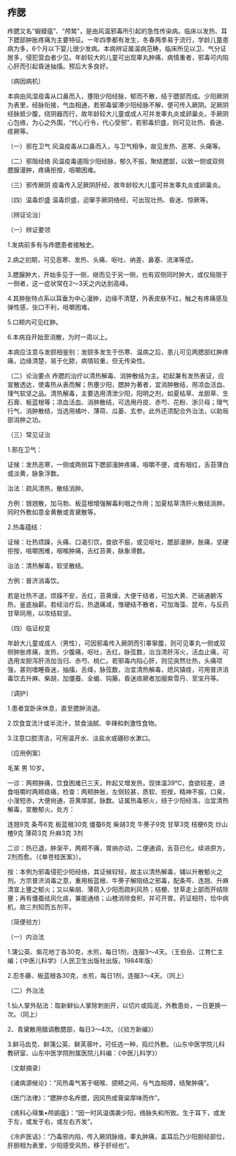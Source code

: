 ## 痄腮

痄腮又名“蝦蟆瘟”、“颅鸶”，是由风温邪毒所引起的急性传染病。临床以发热、耳下腮部肿胀疼痛为主要特征。一年四季都有发生，冬春两季易于流行，学龄儿童患病为多，6个月以下婴儿很少发病。本病辨证属温病范畴，临床所见以卫、气分证居多，侵犯营血者少见。年龄较大的儿童可出现睾丸肿痛，病情重者，邪毒可内陷心肝而引起昏迷抽搐。预后大多良好。

〔病因病机〕

本病由风湿疫毒从口鼻而入，壅阻少阳经脉，郁而不散，结于腮部而成。少阳厥阴为表里，经脉衔接，气血相通，若邪毒留滞少阳经脉不解，便可传入厥阴。足厥阴经脉抵少腹，绕阴器而行，故年龄较大儿童或成人可并发睾丸炎或卵巢炎。手厥阴心包络，为心之外围，“代心行令，代心受邪”，若邪毒炽盛，则可见壮热、昏迷、痉厥等。

（一）邪在卫气 风温疫毒从口鼻而入，与卫气相争，故见发热、恶寒、头痛等。

（二）邪阻经络 风温疫毒遏阻少阳经脉，郁久不振，聚结腮部，以致一侧或双侧腮腺漫肿，疼痛拒按，咀嚼困难。

（三）邪传厥阴 疫毒传入足厥阴肝经，故年龄较大儿童可并发睾丸炎或卵巢炎。

（四）温毒炽盛 温毒炽盛，迫窜手厥阴络经，可出现壮热、昏迷、惊厥等。

〔辨证论治〕

（一）辨证要领

1.发病前多有与痄腮患者接触史。

2.病之初期，可见恶寒、发热、头痛、呕吐、纳差、鼻塞、流涕等症。

3.腮腺肿大，开始多见于一侧，继而见于另一侧，也有双侧同时肿大，或仅局限于一侧者，这一症状常在2～3天之内达到高峰。

4.其肿胀特点系以耳垂为中心漫肿，边缘不清楚，外表皮肤不红，触之有疼痛感及弹性感，张口不利，咀嚼困难。

5.口颊内可见红肿。

6.本病自开始至消散，为时一周以上。

本病应注意与发颐相鉴别：发颐多发生于伤寒、温病之后，患儿可见两腮部红肿疼痛，边缘清楚，易于化脓，病情较重，但无传染性。

（二）论治要点 痄腮的治疗以清热解毒、消肿散结为主。初起兼有发热表证，应宣散透达，使毒热从表而解；热壅少阳，腮肿为著者，宜消肿散结，用凉血活血、理气软坚之品。清热解毒，主要选用清泄少阳，阳明之剂，如夏枯草、龙胆草、生石膏、板蓝根等；凉血活血、消肿散结，可选用丹皮、赤芍、花粉、浙贝母；理气行气、消肿散结，当选用橘叶、薄荷、瓜蒌、玄参。此外还须配合外治法，以助局部消肿之功。

（三）常见证治

1.邪在卫气：

证候：发热恶寒，一侧或两侧耳下腮部漫肿疼痛，咀嚼不便，或有咽红，舌苔薄白或淡黄，脉象浮数。

治法：疏风清热，散结消肿。

方例：银翘散，加马勃、板蓝根增强解毒利咽之作用；加夏枯草清肝火散结消肿。同时外敷如意金黄散或青黛散等。

2.热毒蕴结：

证候：壮热烦躁，头痛、口渴引饮，食欲不振，或见呕吐，腮部漫肿，胀痛，坚硬拒按，咀嚼困难，咽喉肿痛，舌红苔黄，脉象滑数。

治法：清热解毒，软坚散结。

方例：普济消毒饮。

若是壮热不退，烦躁不安，舌红，苔黄燥，大便干结者，可加大黄、芒硝通腑泻热，釜底抽薪。若经治疗后，热退痛减，惟硬结不散者，可加海藻、昆布，与反药甘草同用，以攻结软坚。

（四）临证权变

年龄大儿童或成人（男性），可因邪毒传入厥阴而引睾窜腹，则可见睾丸一侧或双侧肿胀疼痛，发热，少腹痛，呕吐，舌红，脉弦数，治当清肝泻火，活血止痛，可选用龙胆泻肝汤加当归、赤芍、桃仁。若邪毒内陷心肝，则见突然壮热，头痛项强，甚则嗜睡昏迷，抽搐，舌绛，脉弦数，治宜清热解毒，熄风镇痉，可用普济消毒饮去升麻、柴胡，加僵蚕、全蝎、钩藤。昏迷痉厥者加服紫雪丹、至宝丹等。

〔调护〕

1.患者宜卧床休息，直至腮肿消退。

2.饮食宜流汁或半流汁，禁食油腻、辛辣和刺激性食物。

3.注意口腔清洁，可用温开水、淡盐水或硼砂水漱口。

〔应用例案〕

毛某 男 10岁。

一诊：两颊肿痛，饮食困难已三天，昨起又增发热，现体温39℃，食欲较差，进食咀嚼时两颊痉痛，检查：两颊肿胀，左侧较甚，质软、拒按，精神不振，口臭，小溲短赤，大便尙通，苔黄厚腻，脉数。证属热毒邪火，结于少阳经洛，治宜清热解毒，宣散郁火。处方：

连翘9克 条芩6克 板蓝根30克 僵蚕6克 柴胡3克 牛蒡子9克 甘草3克 桔梗6克 炒山楂9克 薄荷3克 升麻3克 3剂

二诊：热已退，肿渐平，两颊不痛，胃纳亦动，二便通调，舌苔已化。续进原方，2剂而愈。（《单苍桂医案》）。

按：本例为邪毒侵犯少阳经络，其证候较轻，故主以清热解毒，辅以升散郁火之剂。方宗普济消毒之意，重用板蓝根、牛蒡子解阻结之邪毒，配条芩、连翘、升麻清宣上壅之郁火；又以柴胡、薄荷入少阳而疏利风热；桔梗、甘草走上部而开结除壅；再有僵蚕祛风化痰，兼能通络；山楂消除食积，并可开胃。药证相符，恰中病机，故三剂知而五剂平。

〔简便验方〕

（一）内治法

1.蒲公英、紫花地丁各30克，水煎，每日1剂，连服3～4天。（王伯岳、江育仁主编；《中医儿科学》（人民卫生出版社出版，1984年版）

2.忍冬藤、板蓝根各30克，水煎，每日1剂，连服3〜4天。（同上）

（二）外治法

1.仙人掌外贴法：取新鲜仙人掌除刺剖开，以切片或捣泥，外敷患处，一日更换一次。（同上）

2、青黛散用醋调敷腮部，每日3〜4次。（《验方新编》）

3.鲜马齿苋、鲜蒲公英、鲜芙蓉叶，可任选一种，捣烂外敷。（山东中医学院儿科教研室、山东中医学院附属医院儿科编：《中医儿科学》）

〔文献摘录〕

《诸病源候论》：“风热毒气客于咽喉、颌颊之间，与气血相搏，结聚肿痛”。

《医门法律》：“腮肿亦名痄腮，因风热或膏粱厚味而作”。

《疡科心得集•颅鹚瘟》：“因一时风温偶袭少阳，络脉失和所致。生于耳下，或发于左，或发于右，或左右齐发”。

《冷庐医话》：“乃毒邪内陷，传入厥阴脉络，睾丸肿痛，盖耳后乃少阳胆经部位，肝胆相为表里，少阳感受风热，移于肝经也”。
